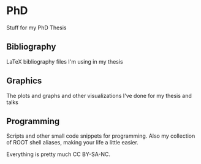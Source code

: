 PhD
===

Stuff for my PhD Thesis

## Bibliography
LaTeX bibliography files I'm using in my thesis

## Graphics
The plots and graphs and other visualizations I've done for my thesis and talks

## Programming
Scripts and other small code snippets for programming. Also my collection of ROOT shell aliases, making your life a little easier.

Everything is pretty much CC BY-SA-NC.
